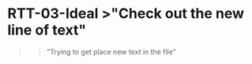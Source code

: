 # RTT-03-Ideal   						>"Check out the new line of text"
>>"Trying to get place new text in the file"
 
